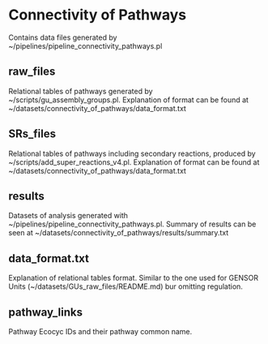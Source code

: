 # Connectivity of Pathways #
Contains data files generated by ~/pipelines/pipeline_connectivity_pathways.pl

## raw_files
Relational tables of pathways generated by ~/scripts/gu_assembly_groups.pl. Explanation of format can be found at ~/datasets/connectivity_of_pathways/data_format.txt

## SRs_files
Relational tables of pathways including secondary reactions, produced by ~/scripts/add_super_reactions_v4.pl. Explanation of format can be found at ~/datasets/connectivity_of_pathways/data_format.txt

## results
Datasets of analysis generated with ~/pipelines/pipeline_connectivity_pathways.pl. Summary of results can be seen at ~/datasets/connectivity_of_pathways/results/summary.txt

## data_format.txt
Explanation of relational tables format. Similar to the one used for GENSOR Units (~/datasets/GUs_raw_files/README.md) bur omitting regulation.

## pathway_links
Pathway Ecocyc IDs and their pathway common name.
